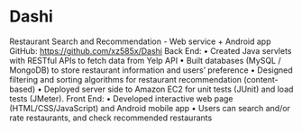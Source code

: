 # Dashi

Restaurant Search and Recommendation - Web service + Android app
GitHub: https://github.com/xz585x/Dashi 
Back End:
•	Created Java servlets with RESTful APIs to fetch data from Yelp API
•	Built databases (MySQL / MongoDB) to store restaurant information and users’ preference
•	Designed filtering and sorting algorithms for restaurant recommendation (content-based)
•	Deployed server side to Amazon EC2 for unit tests (JUnit) and load tests (JMeter).
Front End:
•	Developed interactive web page (HTML/CSS/JavaScript) and Android mobile app 
•	Users can search and/or rate restaurants, and check recommended restaurants
